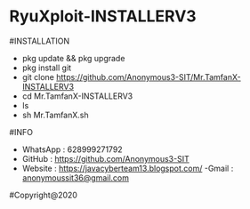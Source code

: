 # RyuXploit-INSTALLERV3


 
#INSTALLATION
- pkg update && pkg upgrade
- pkg install git
- git clone https://github.com/Anonymous3-SIT/Mr.TamfanX-INSTALLERV3
- cd Mr.TamfanX-INSTALLERV3
- ls
- sh Mr.TamfanX.sh


#INFO
- WhatsApp : 628999271792
- GitHub   : https://github.com/Anonymous3-SIT
- Website  : https://javacyberteam13.blogspot.com/
-Gmail     : anonymoussit36@gmail.com


#Copyright@2020
